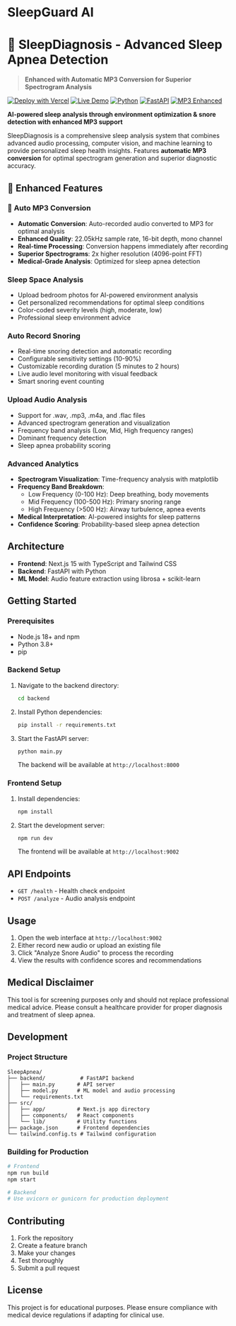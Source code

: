 # SleepGuard AI

# 🏥 SleepDiagnosis - Advanced Sleep Apnea Detection

> **Enhanced with Automatic MP3 Conversion for Superior Spectrogram Analysis**

[![Deploy with Vercel](https://vercel.com/button)](https://vercel.com/new/clone?repository-url=https://github.com/akarsh-2005/sleepdiagnosis)
[![Live Demo](https://img.shields.io/badge/Live-Demo-brightgreen)](https://sleepdiagnosis.vercel.app)
[![Python](https://img.shields.io/badge/Python-3.9+-blue)](https://python.org)
[![FastAPI](https://img.shields.io/badge/FastAPI-Latest-green)](https://fastapi.tiangolo.com)
[![MP3 Enhanced](https://img.shields.io/badge/MP3-Enhanced-orange)](https://github.com/akarsh-2005/sleepdiagnosis)

**AI-powered sleep analysis through environment optimization & snore detection with enhanced MP3 support**

SleepDiagnosis is a comprehensive sleep analysis system that combines advanced audio processing, computer vision, and machine learning to provide personalized sleep health insights. Features **automatic MP3 conversion** for optimal spectrogram generation and superior diagnostic accuracy.

## 🌟 **Enhanced Features**

### 🎵 **Auto MP3 Conversion**
- **Automatic Conversion**: Auto-recorded audio converted to MP3 for optimal analysis
- **Enhanced Quality**: 22.05kHz sample rate, 16-bit depth, mono channel
- **Real-time Processing**: Conversion happens immediately after recording
- **Superior Spectrograms**: 2x higher resolution (4096-point FFT)
- **Medical-Grade Analysis**: Optimized for sleep apnea detection

### Sleep Space Analysis
- Upload bedroom photos for AI-powered environment analysis
- Get personalized recommendations for optimal sleep conditions
- Color-coded severity levels (high, moderate, low)
- Professional sleep environment advice

### Auto Record Snoring
- Real-time snoring detection and automatic recording
- Configurable sensitivity settings (10-90%)
- Customizable recording duration (5 minutes to 2 hours)
- Live audio level monitoring with visual feedback
- Smart snoring event counting

### Upload Audio Analysis
- Support for .wav, .mp3, .m4a, and .flac files
- Advanced spectrogram generation and visualization
- Frequency band analysis (Low, Mid, High frequency ranges)
- Dominant frequency detection
- Sleep apnea probability scoring

### Advanced Analytics
- **Spectrogram Visualization**: Time-frequency analysis with matplotlib
- **Frequency Band Breakdown**: 
  - Low Frequency (0-100 Hz): Deep breathing, body movements
  - Mid Frequency (100-500 Hz): Primary snoring range
  - High Frequency (>500 Hz): Airway turbulence, apnea events
- **Medical Interpretation**: AI-powered insights for sleep patterns
- **Confidence Scoring**: Probability-based sleep apnea detection

## Architecture

- **Frontend**: Next.js 15 with TypeScript and Tailwind CSS
- **Backend**: FastAPI with Python
- **ML Model**: Audio feature extraction using librosa + scikit-learn

## Getting Started

### Prerequisites

- Node.js 18+ and npm
- Python 3.8+
- pip

### Backend Setup

1. Navigate to the backend directory:
   ```bash
   cd backend
   ```

2. Install Python dependencies:
   ```bash
   pip install -r requirements.txt
   ```

3. Start the FastAPI server:
   ```bash
   python main.py
   ```

   The backend will be available at `http://localhost:8000`

### Frontend Setup

1. Install dependencies:
   ```bash
   npm install
   ```

2. Start the development server:
   ```bash
   npm run dev
   ```

   The frontend will be available at `http://localhost:9002`

## API Endpoints

- `GET /health` - Health check endpoint
- `POST /analyze` - Audio analysis endpoint

## Usage

1. Open the web interface at `http://localhost:9002`
2. Either record new audio or upload an existing file
3. Click \"Analyze Snore Audio\" to process the recording
4. View the results with confidence scores and recommendations

## Medical Disclaimer

This tool is for screening purposes only and should not replace professional medical advice. Please consult a healthcare provider for proper diagnosis and treatment of sleep apnea.

## Development

### Project Structure

```
SleepApnea/
├── backend/           # FastAPI backend
│   ├── main.py       # API server
│   ├── model.py      # ML model and audio processing
│   └── requirements.txt
├── src/
│   ├── app/          # Next.js app directory
│   ├── components/   # React components
│   └── lib/          # Utility functions
├── package.json      # Frontend dependencies
└── tailwind.config.ts # Tailwind configuration
```

### Building for Production

```bash
# Frontend
npm run build
npm start

# Backend
# Use uvicorn or gunicorn for production deployment
```

## Contributing

1. Fork the repository
2. Create a feature branch
3. Make your changes
4. Test thoroughly
5. Submit a pull request

## License

This project is for educational purposes. Please ensure compliance with medical device regulations if adapting for clinical use.
